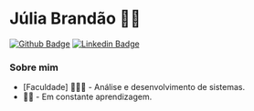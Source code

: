 # Júlia Brandão 👨‍💻 


[![Github Badge](https://img.shields.io/badge/-Github-000?style=flat-square&logo=Github&logoColor=white&link=https://github.com/fagnerpsantos)](https://github.com/juliabrandaooo)
[![Linkedin Badge](https://img.shields.io/badge/-LinkedIn-blue?style=flat-square&logo=Linkedin&logoColor=white&link=https://www.linkedin.com/in/fagnerpsantos/)](https://www.linkedin.com/in/júlia-brandão-278055174/)


### Sobre mim

- [Faculdade] 👨🏼‍🏫 - Análise e desenvolvimento de sistemas.
- ✍🏼 - Em constante aprendizagem.

